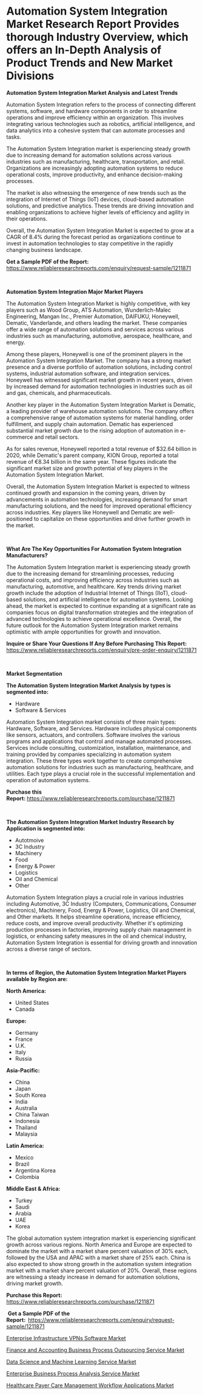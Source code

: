<p><h1>Automation System Integration Market Research Report Provides thorough Industry Overview, which offers an In-Depth Analysis of Product Trends and New Market Divisions</h1></p><p><strong>Automation System Integration Market Analysis and Latest Trends</strong></p>
<p><p>Automation System Integration refers to the process of connecting different systems, software, and hardware components in order to streamline operations and improve efficiency within an organization. This involves integrating various technologies such as robotics, artificial intelligence, and data analytics into a cohesive system that can automate processes and tasks.</p><p>The Automation System Integration market is experiencing steady growth due to increasing demand for automation solutions across various industries such as manufacturing, healthcare, transportation, and retail. Organizations are increasingly adopting automation systems to reduce operational costs, improve productivity, and enhance decision-making processes.</p><p>The market is also witnessing the emergence of new trends such as the integration of Internet of Things (IoT) devices, cloud-based automation solutions, and predictive analytics. These trends are driving innovation and enabling organizations to achieve higher levels of efficiency and agility in their operations.</p><p>Overall, the Automation System Integration Market is expected to grow at a CAGR of 8.4% during the forecast period as organizations continue to invest in automation technologies to stay competitive in the rapidly changing business landscape.</p></p>
<p><strong>Get a Sample PDF of the Report:&nbsp;</strong> <a href="https://www.reliableresearchreports.com/enquiry/request-sample/1211871">https://www.reliableresearchreports.com/enquiry/request-sample/1211871</a></p>
<p>&nbsp;</p>
<p><strong>Automation System Integration Major Market Players</strong></p>
<p><p>The Automation System Integration Market is highly competitive, with key players such as Wood Group, ATS Automation, Wunderlich-Malec Engineering, Mangan Inc., Premier Automation, DAIFUKU, Honeywell, Dematic, Vanderlande, and others leading the market. These companies offer a wide range of automation solutions and services across various industries such as manufacturing, automotive, aerospace, healthcare, and energy.</p><p>Among these players, Honeywell is one of the prominent players in the Automation System Integration Market. The company has a strong market presence and a diverse portfolio of automation solutions, including control systems, industrial automation software, and integration services. Honeywell has witnessed significant market growth in recent years, driven by increased demand for automation technologies in industries such as oil and gas, chemicals, and pharmaceuticals.</p><p>Another key player in the Automation System Integration Market is Dematic, a leading provider of warehouse automation solutions. The company offers a comprehensive range of automation systems for material handling, order fulfillment, and supply chain automation. Dematic has experienced substantial market growth due to the rising adoption of automation in e-commerce and retail sectors.</p><p>As for sales revenue, Honeywell reported a total revenue of $32.64 billion in 2020, while Dematic's parent company, KION Group, reported a total revenue of €8.34 billion in the same year. These figures indicate the significant market size and growth potential of key players in the Automation System Integration Market.</p><p>Overall, the Automation System Integration Market is expected to witness continued growth and expansion in the coming years, driven by advancements in automation technologies, increasing demand for smart manufacturing solutions, and the need for improved operational efficiency across industries. Key players like Honeywell and Dematic are well-positioned to capitalize on these opportunities and drive further growth in the market.</p></p>
<p>&nbsp;</p>
<p><strong>What Are The Key Opportunities For Automation System Integration Manufacturers?</strong></p>
<p><p>The Automation System Integration market is experiencing steady growth due to the increasing demand for streamlining processes, reducing operational costs, and improving efficiency across industries such as manufacturing, automotive, and healthcare. Key trends driving market growth include the adoption of Industrial Internet of Things (IIoT), cloud-based solutions, and artificial intelligence for automation systems. Looking ahead, the market is expected to continue expanding at a significant rate as companies focus on digital transformation strategies and the integration of advanced technologies to achieve operational excellence. Overall, the future outlook for the Automation System Integration market remains optimistic with ample opportunities for growth and innovation.</p></p>
<p><strong>Inquire or Share Your Questions If Any Before Purchasing This Report:</strong> <a href="https://www.reliableresearchreports.com/enquiry/pre-order-enquiry/1211871">https://www.reliableresearchreports.com/enquiry/pre-order-enquiry/1211871</a></p>
<p>&nbsp;</p>
<p><strong>Market Segmentation</strong></p>
<p><strong>The Automation System Integration Market Analysis by types is segmented into:</strong></p>
<p><ul><li>Hardware</li><li>Software & Services</li></ul></p>
<p><p>Automation System Integration market consists of three main types: Hardware, Software, and Services. Hardware includes physical components like sensors, actuators, and controllers. Software involves the various programs and applications that control and manage automated processes. Services include consulting, customization, installation, maintenance, and training provided by companies specializing in automation system integration. These three types work together to create comprehensive automation solutions for industries such as manufacturing, healthcare, and utilities. Each type plays a crucial role in the successful implementation and operation of automation systems.</p></p>
<p><strong>Purchase this Report:&nbsp;</strong><a href="https://www.reliableresearchreports.com/purchase/1211871">https://www.reliableresearchreports.com/purchase/1211871</a></p>
<p>&nbsp;</p>
<p><strong>The Automation System Integration Market Industry Research by Application is segmented into:</strong></p>
<p><ul><li>Autotmoive</li><li>3C Industry</li><li>Machinery</li><li>Food</li><li>Energy & Power</li><li>Logistics</li><li>Oil and Chemical</li><li>Other</li></ul></p>
<p><p>Automation System Integration plays a crucial role in various industries including Automotive, 3C Industry (Computers, Communications, Consumer electronics), Machinery, Food, Energy & Power, Logistics, Oil and Chemical, and Other markets. It helps streamline operations, increase efficiency, reduce costs, and improve overall productivity. Whether it's optimizing production processes in factories, improving supply chain management in logistics, or enhancing safety measures in the oil and chemical industry, Automation System Integration is essential for driving growth and innovation across a diverse range of sectors.</p></p>
<p>&nbsp;</p>
<p><strong>In terms of Region, the Automation System Integration Market Players available by Region are:</strong></p>
<p>
    <p> <strong> North America: </strong>
        <ul>
            <li>United States</li>
            <li>Canada</li>
        </ul>
        </p> 
    <p> <strong> Europe: </strong>
        <ul>
            <li>Germany</li>
            <li>France</li>
            <li>U.K.</li>
            <li>Italy</li>
            <li>Russia</li>
        </ul>
        </p> 
    <p> <strong> Asia-Pacific: </strong>
        <ul>
            <li>China</li>
            <li>Japan</li>
            <li>South Korea</li>
            <li>India</li>
            <li>Australia</li>
            <li>China Taiwan</li>
            <li>Indonesia</li>
            <li>Thailand</li>
            <li>Malaysia</li>
        </ul>
        </p> 
    <p> <strong> Latin America: </strong>
        <ul>
            <li>Mexico</li>
            <li>Brazil</li>
            <li>Argentina Korea</li>
            <li>Colombia</li>
        </ul>
        </p> 
    <p> <strong> Middle East & Africa: </strong>
        <ul>
            <li>Turkey</li>
            <li>Saudi</li>
            <li>Arabia</li>
            <li>UAE</li>
            <li>Korea</li>
        </ul>
    </p>
    </p>
<p><p>The global automation system integration market is experiencing significant growth across various regions. North America and Europe are expected to dominate the market with a market share percent valuation of 30% each, followed by the USA and APAC with a market share of 25% each. China is also expected to show strong growth in the automation system integration market with a market share percent valuation of 20%. Overall, these regions are witnessing a steady increase in demand for automation solutions, driving market growth.</p></p>
<p><strong>Purchase this Report: </strong><a href="https://www.reliableresearchreports.com/purchase/1211871">https://www.reliableresearchreports.com/purchase/1211871</a></p>
<p>&nbsp;<strong>Get a Sample PDF of the Report:&nbsp;&nbsp;</strong><a href="https://www.reliableresearchreports.com/enquiry/request-sample/1211871">https://www.reliableresearchreports.com/enquiry/request-sample/1211871</a></p>
<p><strong></strong></p>
<p><p><a href="https://medium.com/@craigholmes62/decoding-enterprise-infrastructure-vpns-software-market-metrics-market-share-trends-and-growth-de53adbf3ca7">Enterprise Infrastructure VPNs Software Market</a></p><p><a href="https://medium.com/@craigholmes62/finance-and-accounting-business-process-outsourcing-service-market-trends-and-market-analysis-b4b13ddb9f89">Finance and Accounting Business Process Outsourcing Service Market</a></p><p><a href="https://medium.com/@craigholmes62/data-science-and-machine-learning-service-market-insights-into-market-cagr-market-trends-and-82d53b3e5901">Data Science and Machine Learning Service Market</a></p><p><a href="https://medium.com/@craigholmes62/enterprise-business-process-analysis-service-market-report-reveals-the-latest-trends-and-growth-c2990dd6f3a0">Enterprise Business Process Analysis Service Market</a></p><p><a href="https://medium.com/@craigholmes62/healthcare-payer-care-management-workflow-applications-market-analysis-its-cagr-market-e6825f788d91">Healthcare Payer Care Management Workflow Applications Market</a></p></p>